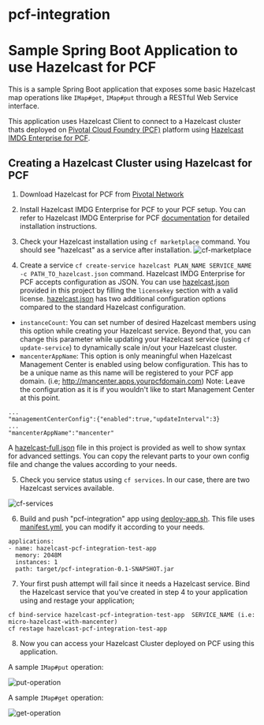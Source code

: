 # pcf-integration

# Sample Spring Boot Application to use Hazelcast for PCF

This is a sample Spring Boot application that exposes some basic Hazelcast map operations like `IMap#get`, `IMap#put`
through a RESTful Web Service interface.

This application uses Hazelcast Client to connect to a Hazelcast cluster thats deployed on 
[Pivotal Cloud Foundry (PCF)](https://pivotal.io/platform) platform using [Hazelcast IMDG Enterprise for PCF](https://network.pivotal.io/).

## Creating a Hazelcast Cluster using Hazelcast for PCF

1) Download Hazelcast for PCF from [Pivotal Network](https://network.pivotal.io/)

2) Install Hazelcast IMDG Enterprise for PCF to your PCF setup. You can refer to Hazelcast IMDG Enterprise for PCF [documentation](https://docs.pivotal.io/partners/hazelcast/) for detailed installation instructions.

3) Check your Hazelcast installation using `cf marketplace` command. You should see "hazelcast" as a service after installation.
    ![cf-marketplace](markdown/images/cf-marketplace.png)

4) Create a service `cf create-service hazelcast PLAN_NAME SERVICE_NAME -c PATH_TO_hazelcast.json` command. Hazelcast IMDG Enterprise for PCF accepts configuration as JSON. You can use 
[hazelcast.json](hazelcast.json)  provided in this project by filling the `licensekey` section with a valid license.
[hazelcast.json](hazelcast.json) has two additional configuration options compared to the standard Hazelcast configuration.
- `instanceCount`: You can set number of desired Hazelcast members using this option while creating your Hazelcast service. 
Beyond that, you can change this parameter while updating your Hazelcast service (using `cf update-service`) to dynamically 
scale in/out your Hazelcast cluster.
- `mancenterAppName`: This option is only meaningful when Hazelcast Management Center is enabled using below configuration.
 This has to be a unique name as this name will be registered to your PCF app domain. (i.e; http://mancenter.apps.yourpcfdomain.com)
 Note: Leave the configuration as it is if you wouldn't like to start Management Center at this point.

```
...
"managementCenterConfig":{"enabled":true,"updateInterval":3}
...
"mancenterAppName":"mancenter"
```

  A [hazelcast-full.json](hazelcast-full.json) file in this project is provided as well to show syntax for advanced settings. You can copy the relevant parts to your own config file and change the values according to your needs.

5) Check you service status using `cf services`. In our case, there are two Hazelcast services available.

![cf-services](markdown/images/cf-services.png)

6) Build and push "pcf-integration" app using [deploy-app.sh](deploy-app.sh). This file uses [manifest.yml](manifest.yml),
you can modify it according to your needs.

```
applications:
- name: hazelcast-pcf-integration-test-app
  memory: 2048M
  instances: 1
  path: target/pcf-integration-0.1-SNAPSHOT.jar
```

7) Your first push attempt will fail since it needs a Hazelcast service. 
Bind the Hazelcast service that you've created in step 4 to your application using and restage your application;
```
cf bind-service hazelcast-pcf-integration-test-app  SERVICE_NAME (i.e: micro-hazelcast-with-mancenter)
cf restage hazelcast-pcf-integration-test-app
```

8) Now you can access your Hazelcast Cluster deployed on PCF using this application.
  
  A sample `IMap#put` operation:
  
  ![put-operation](markdown/images/put-operation.png)
  
  A sample `IMap#get` operation:
  
  ![get-operation](markdown/images/get-operation.png)
  


